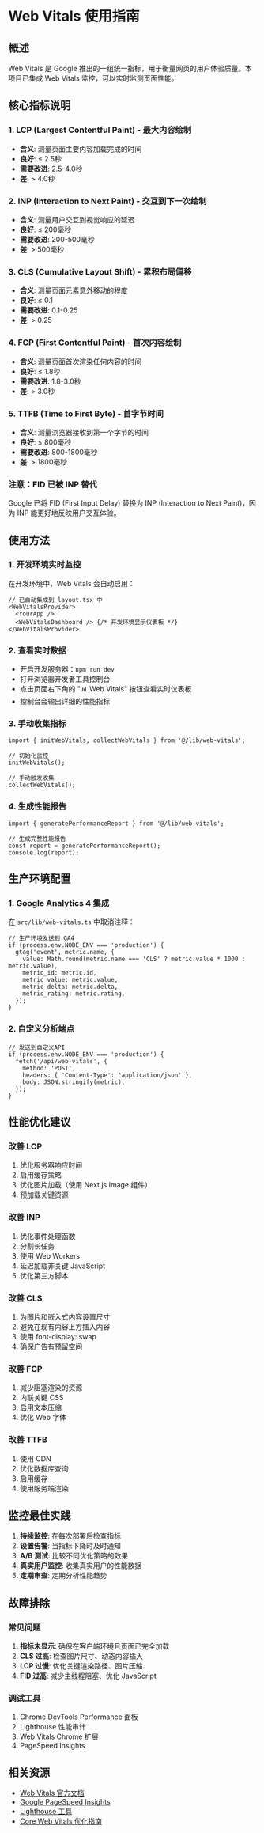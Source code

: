 # Web Vitals 使用指南

## 概述

Web Vitals 是 Google 推出的一组统一指标，用于衡量网页的用户体验质量。本项目已集成 Web Vitals 监控，可以实时监测页面性能。

## 核心指标说明

### 1. LCP (Largest Contentful Paint) - 最大内容绘制
- **含义**: 测量页面主要内容加载完成的时间
- **良好**: ≤ 2.5秒
- **需要改进**: 2.5-4.0秒  
- **差**: > 4.0秒

### 2. INP (Interaction to Next Paint) - 交互到下一次绘制
- **含义**: 测量用户交互到视觉响应的延迟
- **良好**: ≤ 200毫秒
- **需要改进**: 200-500毫秒
- **差**: > 500毫秒

### 3. CLS (Cumulative Layout Shift) - 累积布局偏移
- **含义**: 测量页面元素意外移动的程度
- **良好**: ≤ 0.1
- **需要改进**: 0.1-0.25
- **差**: > 0.25

### 4. FCP (First Contentful Paint) - 首次内容绘制
- **含义**: 测量页面首次渲染任何内容的时间
- **良好**: ≤ 1.8秒
- **需要改进**: 1.8-3.0秒
- **差**: > 3.0秒

### 5. TTFB (Time to First Byte) - 首字节时间
- **含义**: 测量浏览器接收到第一个字节的时间
- **良好**: ≤ 800毫秒
- **需要改进**: 800-1800毫秒
- **差**: > 1800毫秒

### 注意：FID 已被 INP 替代
Google 已将 FID (First Input Delay) 替换为 INP (Interaction to Next Paint)，因为 INP 能更好地反映用户交互体验。

## 使用方法

### 1. 开发环境实时监控

在开发环境中，Web Vitals 会自动启用：

```tsx
// 已自动集成到 layout.tsx 中
<WebVitalsProvider>
  <YourApp />
  <WebVitalsDashboard /> {/* 开发环境显示仪表板 */}
</WebVitalsProvider>
```

### 2. 查看实时数据

- 开启开发服务器：`npm run dev`
- 打开浏览器开发者工具控制台
- 点击页面右下角的 "📊 Web Vitals" 按钮查看实时仪表板
- 控制台会输出详细的性能指标

### 3. 手动收集指标

```tsx
import { initWebVitals, collectWebVitals } from '@/lib/web-vitals';

// 初始化监控
initWebVitals();

// 手动触发收集
collectWebVitals();
```

### 4. 生成性能报告

```tsx
import { generatePerformanceReport } from '@/lib/web-vitals';

// 生成完整性能报告
const report = generatePerformanceReport();
console.log(report);
```

## 生产环境配置

### 1. Google Analytics 4 集成

在 `src/lib/web-vitals.ts` 中取消注释：

```tsx
// 生产环境发送到 GA4
if (process.env.NODE_ENV === 'production') {
  gtag('event', metric.name, {
    value: Math.round(metric.name === 'CLS' ? metric.value * 1000 : metric.value),
    metric_id: metric.id,
    metric_value: metric.value,
    metric_delta: metric.delta,
    metric_rating: metric.rating,
  });
}
```

### 2. 自定义分析端点

```tsx
// 发送到自定义API
if (process.env.NODE_ENV === 'production') {
  fetch('/api/web-vitals', {
    method: 'POST',
    headers: { 'Content-Type': 'application/json' },
    body: JSON.stringify(metric),
  });
}
```

## 性能优化建议

### 改善 LCP
1. 优化服务器响应时间
2. 启用缓存策略
3. 优化图片加载（使用 Next.js Image 组件）
4. 预加载关键资源

### 改善 INP
1. 优化事件处理函数
2. 分割长任务
3. 使用 Web Workers
4. 延迟加载非关键 JavaScript
5. 优化第三方脚本

### 改善 CLS
1. 为图片和嵌入式内容设置尺寸
2. 避免在现有内容上方插入内容
3. 使用 font-display: swap
4. 确保广告有预留空间

### 改善 FCP
1. 减少阻塞渲染的资源
2. 内联关键 CSS
3. 启用文本压缩
4. 优化 Web 字体

### 改善 TTFB
1. 使用 CDN
2. 优化数据库查询
3. 启用缓存
4. 使用服务端渲染

## 监控最佳实践

1. **持续监控**: 在每次部署后检查指标
2. **设置告警**: 当指标下降时及时通知
3. **A/B 测试**: 比较不同优化策略的效果
4. **真实用户监控**: 收集真实用户的性能数据
5. **定期审查**: 定期分析性能趋势

## 故障排除

### 常见问题

1. **指标未显示**: 确保在客户端环境且页面已完全加载
2. **CLS 过高**: 检查图片尺寸、动态内容插入
3. **LCP 过慢**: 优化关键渲染路径、图片压缩
4. **FID 过高**: 减少主线程阻塞、优化 JavaScript

### 调试工具

1. Chrome DevTools Performance 面板
2. Lighthouse 性能审计
3. Web Vitals Chrome 扩展
4. PageSpeed Insights

## 相关资源

- [Web Vitals 官方文档](https://web.dev/vitals/)
- [Google PageSpeed Insights](https://pagespeed.web.dev/)
- [Lighthouse 工具](https://developers.google.com/web/tools/lighthouse)
- [Core Web Vitals 优化指南](https://web.dev/optimize-vitals/)